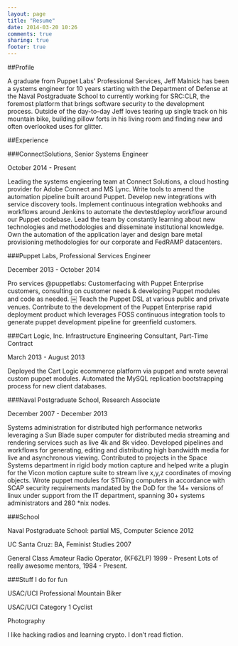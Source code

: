 ```yaml
---
layout: page
title: "Resume"
date: 2014-03-20 10:26
comments: true
sharing: true
footer: true
---
```

##Profile

A graduate from Puppet Labs' Professional Services, Jeff Malnick has been a systems engineer for 10 years starting with the Department of Defense at the Naval Postgraduate School to currently working for SRC:CLR, the foremost platform that brings software security to the development process. Outside of the day-to-day Jeff loves tearing up single track on his mountain bike, building pillow forts in his living room and finding new and often overlooked uses for glitter. 

##Experience

###ConnectSolutions, Senior Systems Engineer

October 2014 - Present 

Leading the systems engieering team at Connect Solutions, a cloud hosting provider for Adobe Connect and MS Lync. Write tools to amend the automation pipeline built around Puppet. Develop new integrations with service discovery tools. Implement continuous integration webhooks and workflows around Jenkins to automate the dev­test­deploy workflow around our Puppet codebase. Lead the team by constantly learning about new technologies and methodologies and disseminate institutional knowledge. Own the automation of the application layer and design bare metal provisioning methodologies for our corporate and FedRAMP datacenters.

###Puppet Labs, Professional Services Engineer

December 2013 - October 2014

Pro services @puppetlabs: Customer­facing with Puppet Enterprise customers, consulting on customer needs & developing Puppet modules and code as needed.
￼
Teach the Puppet DSL at various public and private venues. Contribute to the development of the Puppet Enterprise rapid deployment product which leverages FOSS continuous integration tools to generate puppet development pipeline for greenfield customers.

###Cart Logic, Inc. Infrastructure Engineering Consultant, Part-Time Contract 

March 2013 - August 2013

Deployed the Cart Logic e­commerce platform via puppet and wrote several custom puppet modules. Automated the MySQL replication bootstrapping process for new client databases.

###Naval Postgraduate School, Research Associate

December 2007 - December 2013

Systems administration for distributed high performance networks leveraging a Sun Blade super computer for distributed media streaming and rendering services such as live 4k and 8k video. Developed pipelines and workflows for generating, editing and distributing high bandwidth media for live and asynchronous viewing. Contributed to projects in the Space Systems department in rigid body motion capture and helped write a plugin for the Vicon motion capture suite to stream live x,y,z coordinates of moving objects. Wrote puppet modules for STIGing computers in accordance with SCAP security requirements mandated by the DoD for the 14+ versions of linux under support from the IT department, spanning 30+ systems administrators and 280 *nix nodes.

###School

Naval Postgraduate School: partial MS, Computer Science 2012

UC Santa Cruz: BA, Feminist Studies 2007

General Class Amateur Radio Operator, (KF6ZLP) 1999 - Present Lots of really awesome mentors, 1984 - Present.

###Stuff I do for fun

USAC/UCI Professional Mountain Biker

USAC/UCI Category 1 Cyclist

Photography

I like hacking radios and learning crypto. I don’t read fiction.
